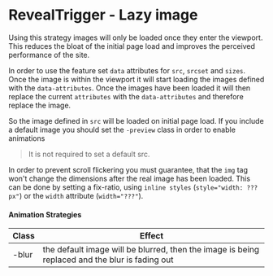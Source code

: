 # RevealTrigger - Lazy image

Using this strategy images will only be loaded once they enter the viewport. This reduces the bloat of the initial page load and improves the perceived performance of the site.

In order to use the feature set `data` attributes for `src`, `srcset` and `sizes`.
Once the image is within the viewport it will start loading the images defined with the `data-attributes`. Once the images have been loaded it will then replace the current `attributes` with the `data-attributes` and therefore replace the image.

So the image defined in `src` will be loaded on initial page load. If you include a default image you should set the `-preview` class in order to enable animations

> It is not required to set a default src.

In order to prevent scroll flickering you must guarantee, that the `img` tag won't change the dimensions after the real image has been loaded. This can be done by setting a fix-ratio, using `inline styles` (`style="width: ???px"`) or the `width` attribute (`width="???"`).

#### Animation Strategies

| Class | Effect                                                                                         |
| ----- | ---------------------------------------------------------------------------------------------- |
| -blur | the default image will be blurred, then the image is being replaced and the blur is fading out |
